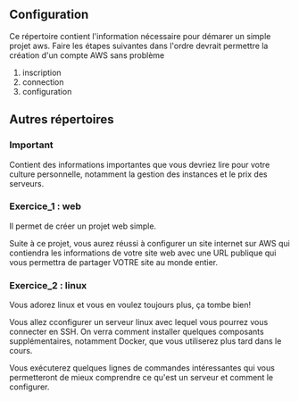 ## Configuration

Ce répertoire contient l'information nécessaire pour démarer un simple projet aws.
Faire les étapes suivantes dans l'ordre devrait permettre la création d'un compte AWS sans problème

1) inscription
2) connection
3) configuration

## Autres répertoires

### Important
Contient des informations importantes que vous devriez lire pour votre culture personnelle, notamment la gestion des instances et le prix des serveurs.

### Exercice_1 : web
Il permet de créer un projet web simple.

Suite à ce projet, vous aurez réussi à configurer un site internet sur AWS qui contiendra les informations de votre site web avec une URL publique qui vous permettra de partager VOTRE site au monde entier. 

### Exercice_2 : linux
Vous adorez linux et vous en voulez toujours plus, ça tombe bien!

Vous allez cconfigurer un serveur linux avec lequel vous pourrez vous connecter en SSH. On verra comment installer quelques composants supplémentaires, notamment Docker, que vous utiliserez plus tard dans le cours.

Vous exécuterez quelques lignes de commandes intéressantes qui vous permetteront de mieux comprendre ce qu'est un serveur et comment le configurer.
